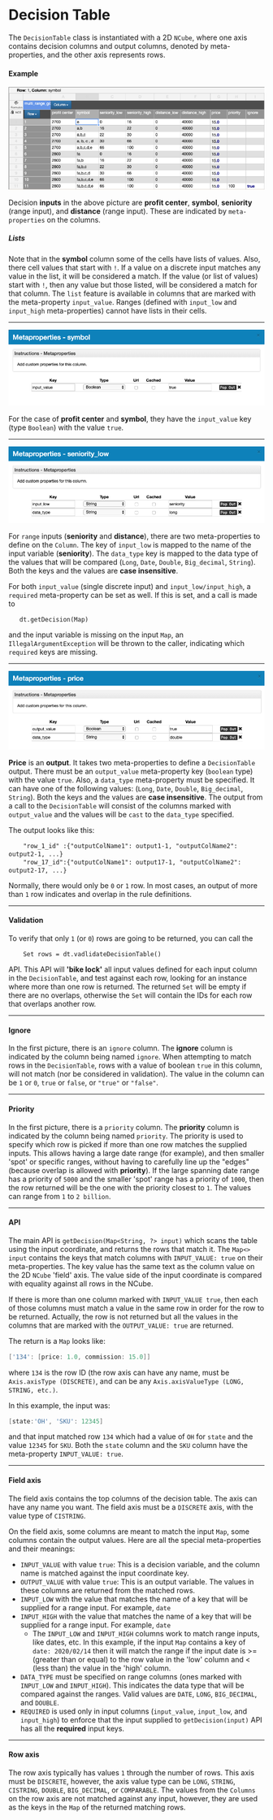 # Decision Table
The `DecisionTable` class is instantiated with a 2D `NCube`, where one axis contains
decision columns and output columns, denoted by meta-properties, and the other axis
represents rows.

#### Example
![Decision Table](images/DecisionTree.png)  

Decision **inputs** in the above picture are **profit center**, **symbol**, **seniority** (range input), and **distance** (range input).
These are indicated by `meta-properties` on the columns.  

##### Lists

Note that in the **symbol** column some of the cells have lists of values. Also, there cell values that start with `!`.
If a value on a discrete input matches any value in the list, it will be 
considered a match.  If the value (or list of values) start with `!`, then any value but those listed, will be considered 
a match for that column.  The `list` feature is available in columns that are marked with the meta-property `input_value`. 
Ranges (defined with `input_low` and `input_high` meta-properties) cannot have lists in their cells. 
   
---

![Discrete input value meta-properties](images/Symbol_meta_props.png)  

For the case of **profit center** and **symbol**, they have the `input_value` key (type `Boolean`) with the value `true`.
 
---

![Range input value meta-properties](images/Seniority_low.png)  

For `range` inputs (**seniority** and **distance**), there are two meta-properties to define on the `Column`. The
key of `input_low` is mapped to the name of the input variable (**seniority**).  The `data_type` key is mapped to the 
data type of the values that will be compared (`Long`, `Date`, `Double`, `Big_decimal`, `String`).  Both the keys and the values
are **case insensitive**.

For both `input_value` (single discrete input) and `input_low/input_high`, a `required` meta-property can be set as well. 
If this is set, and a call is made to
```
   dt.getDecision(Map)
```
 and the input variable is missing on the input `Map`, an `IllegalArgumentException` will 
be thrown to the caller, indicating which `required` keys are missing.
 
---

![Output value](images/Price_output.png)

**Price** is an **output**.  It takes two meta-properties to define a `DecisionTable` output.  There must be an `output_value`
meta-property key (`boolean` type) with the value `true`.  Also, a `data_type` meta-property must be specified. 
It can have one of the following values: (`Long`, `Date`, `Double`, `Big_decimal`, `String`).  Both the keys and the values
are **case insensitive**.  The output from a call to the `DecisionTable` will consist of the columns marked with `output_value`
and the values will be `cast` to the `data_type` specified.

The output looks like this:
```
    "row_1_id" :{"outputColName1": output1-1, "outputColName2": output2-1, ...}
    "row_17_id":{"outputColName1": output17-1, "outputColName2": output2-17, ...}    
```
Normally, there would only be `0` or `1` row.  In most cases, an output of more than `1` row indicates and overlap in the 
rule definitions.

--- 
 
#### Validation
To verify that only `1` (or `0`) rows are going to be returned, you can call the

```
    Set rows = dt.vadlidateDecisionTable()
``` 
API.  This API will **'bike lock'** all input values defined for each input column in the `DecisionTable`, and test 
against each row, looking for an instance where more than one row is returned.  The returned `Set` will be empty if there 
are no overlaps, otherwise the `Set` will contain the IDs for each row that overlaps another row. 
 
---

#### Ignore
In the first picture, there is an `ignore` column.  The **ignore** column is indicated by the column being named `ignore`.
When attempting to match rows in the `DecisionTable`, rows with a value of boolean `true` in this column,
will not match (nor be considered in validation). The value in the column can be `1` or `0`, `true` or `false`, or `"true"` or `"false"`.

---

#### Priority
In the first picture, there is a `priority` column.  The **priority** column is indicated by the column being named `priority`.
The priority is used to specify which row is picked if more than one row matches the supplied inputs.  This allows 
having a large date range (for example), and then smaller 'spot' or specific ranges, without having to carefully line
up the "edges" (because overlap is allowed with **priority**).  If the large spanning date range has a priority of `5000` and 
the smaller 'spot' range has a priority of `1000`, then the row returned will be the one with the priority closest to `1`. The values can range from `1` to `2 billion`.

---
  
#### API 
The main API is `getDecision(Map<String, ?> input)` which scans the table using the input coordinate, 
and returns the rows that match it.  The `Map<> input` contains the keys that match columns with
`INPUT_VALUE: true` on their meta-properties.  The key value has the same text as the column value
on the 2D `NCube` 'field' axis.  The value side of the input coordinate is compared with equality
against all rows in the NCube.

If there is more than one column marked with `INPUT_VALUE true`, then each of those columns must
match a value in the same row in order for the row to be returned. Actually, the row is not returned
but all the values in the columns that are marked with the `OUTPUT_VALUE: true` are returned.

The return is a `Map` looks like:
```groovy
['134': [price: 1.0, commission: 15.0]]
```                                     
where `134` is the row ID (the row axis can have any name, must be `Axis.axisType (DISCRETE)`, and can be any 
`Axis.axisValueType (LONG, STRING, etc.)`.

In this example, the input was:
```groovy
[state:'OH', 'SKU': 12345]
```
and that input matched row `134` which had a value of `OH` for `state` and the value `12345` for `SKU`.
Both the `state` column and the `SKU` column have the meta-property `INPUT_VALUE: true`.

---

#### Field axis
The field axis contains the top columns of the decision table.  The axis can have any name you want.
The field axis must be a `DISCRETE` axis, with the value type of `CISTRING`.

On the field axis, some columns are meant to match the input `Map`, some columns contain the output values.
Here are all the special meta-properties and their meanings:
  
* `INPUT_VALUE` with value `true`: This is a decision variable, and the column name is matched against the input coordinate key. 
* `OUTPUT_VALUE` with value `true`: This is an output variable. The values in these columns are returned from the matched rows.
* `INPUT_LOW` with the value that matches the name of a key that will be supplied for a range input.  For example, `date`
* `INPUT_HIGH` with the value that matches the name of a key that will be supplied for a range input.  For example, `date`
  * The `INPUT_LOW` and `INPUT_HIGH` columns work to match range inputs, like dates, etc. In this example, if the input
    `Map` contains a key of `date: 2020/02/14` then it will match the range if the input date is >= (greater than or equal) to
    the row value in the 'low' column and < (less than) the value in the 'high' column.
* `DATA_TYPE` must be specified on range columns (ones marked with `INPUT_LOW` and `INPUT_HIGH`).  This indicates the
data type that will be compared against the ranges. Valid values are `DATE`, `LONG`, `BIG_DECIMAL`, and `DOUBLE`.
* `REQUIRED` is used only in input columns (`input_value`, `input_low`, and `input_high`) to enforce that the input supplied to
`getDecision(input)` API has all the **required** input keys.

---

#### Row axis
The row axis typically has values `1` through the number of rows.  This axis must be `DISCRETE`, however, the axis value
type can be `LONG`, `STRING`, `CISTRING`, `DOUBLE`, `BIG_DECIMAL`, or `COMPARABLE`.  The values from
the `Columns` on the row axis are not matched against any input, however, they are used as the keys in the `Map` of 
the returned matching rows. 